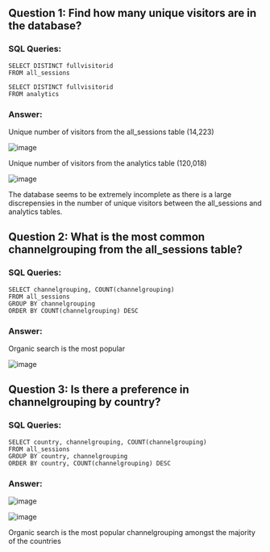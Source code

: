 ## Question 1: Find how many unique visitors are in the database? 

### SQL Queries:
```
SELECT DISTINCT fullvisitorid
FROM all_sessions

SELECT DISTINCT fullvisitorid
FROM analytics
```
### Answer: 

Unique number of visitors from the all_sessions table (14,223)

![image](https://github.com/Mingie98/SQL-Project-LHL/assets/138625460/e7f31dbb-8082-4140-be50-a7de347f1ee0)

Unique number of visitors from the analytics table (120,018)

![image](https://github.com/Mingie98/SQL-Project-LHL/assets/138625460/f9c83e2f-db4e-4f48-977c-dd91b2e22706)

The database seems to be extremely incomplete as there is a large discrepensies in the number of unique visitors between the all_sessions and analytics tables.

## Question 2: What is the most common channelgrouping from the all_sessions table?

### SQL Queries:
```
SELECT channelgrouping, COUNT(channelgrouping) 
FROM all_sessions
GROUP BY channelgrouping
ORDER BY COUNT(channelgrouping) DESC
```
### Answer:

Organic search is the most popular

![image](https://github.com/Mingie98/SQL-Project-LHL/assets/138625460/fcb9a964-0d1d-4fb2-8c0c-f926f1e49381)



## Question 3: Is there a preference in channelgrouping by country?

### SQL Queries:
```
SELECT country, channelgrouping, COUNT(channelgrouping) 
FROM all_sessions
GROUP BY country, channelgrouping
ORDER BY country, COUNT(channelgrouping) DESC
```
### Answer:

![image](https://github.com/Mingie98/SQL-Project-LHL/assets/138625460/c72490b8-08f7-4a19-accc-29849b1576c0)

![image](https://github.com/Mingie98/SQL-Project-LHL/assets/138625460/b66e2f1c-7755-442d-ad10-1c46968864f9)

Organic search is the most popular channelgrouping amongst the majority of the countries



